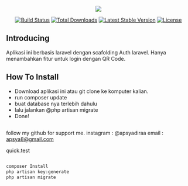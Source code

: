<p align="center"><img src="https://laravel.com/assets/img/components/logo-laravel.svg"></p>

<p align="center">
<a href="https://travis-ci.org/laravel/framework"><img src="https://travis-ci.org/laravel/framework.svg" alt="Build Status"></a>
<a href="https://packagist.org/packages/laravel/framework"><img src="https://poser.pugx.org/laravel/framework/d/total.svg" alt="Total Downloads"></a>
<a href="https://packagist.org/packages/laravel/framework"><img src="https://poser.pugx.org/laravel/framework/v/stable.svg" alt="Latest Stable Version"></a>
<a href="https://packagist.org/packages/laravel/framework"><img src="https://poser.pugx.org/laravel/framework/license.svg" alt="License"></a>
</p>

## Introducing
Aplikasi ini berbasis laravel dengan scafolding Auth laravel.
Hanya menambahkan fitur untuk login dengan QR Code.

## How To Install
- Download aplikasi ini atau git clone ke komputer kalian.
- run composer update
- buat database nya terlebih dahulu
- lalu jalankan @php artisan migrate
- Done!

## 
follow my github for support me.
instagram : @apsyadiraa
email : apsya8@gmail.com


quick.test
```bash

composer Install
php artisan key:generate
php artisan migrate 
```

